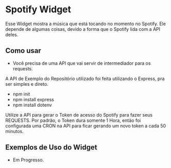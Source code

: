 # Spotify Widget

Esse Widget mostra a música que está tocando no momento no Spotify.
Ele depende de algumas coisas, devido a forma que o Spotify lida com a API deles.

## Como usar

- Você precisa de uma API que vai servir de intermediador para os requests.

A API de Exemplo do Repositório utilizado foi feita utilizando o Express,
pra ser simples e direto.

- npm init
- npm install express
- npm install dotenv

Utilize a API para gerar o Token de acesso do Spotify para fazer seus REQUESTS.
Por padrão, o Token dura somente 1 Hora, então foi configurada uma CRON na API para ficar gerando um novo token a cada 50 minutos.

## Exemplos de Uso do Widget

- Em Progresso.
